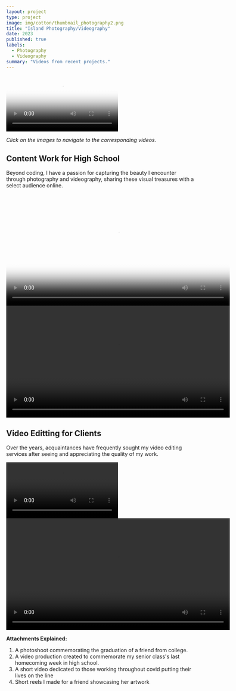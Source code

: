 ```yaml
---
layout: project
type: project
image: img/cotton/thumbnail_photography2.png
title: "Island Photography/Videography"
date: 2023
published: true
labels:
  - Photography
  - Videography
summary: "Videos from recent projects."
---
```



<Row>
        <video width="300" controls poster="../img/thumbnailyeng2.jpeg">
  <source src="../img/cotton/yeng%20navarro%20for%20portfolio.mp4" type="video/mp4">
  Your browser does not support the video tag.
</video>

</Row>


*Click on the images to navigate to the corresponding videos.*


## Content Work for High School
<p>Beyond coding, I have a passion for capturing the beauty I encounter through photography and videography, sharing these visual treasures with a select audience online.</p>

<video width="600" controls poster="../img/thumbnailhoco.jpeg">
  <source src="../img/cotton/hoco%202020%20video.mp4" type="video/mp4">
  Your browser does not support the video tag.
</video>

<video width="600" controls>
  <source src="../img/cotton/mckinley%20thank%20you%20vid%20final.mp4" type="video/mp4">
  Your browser does not support the video tag.
</video>

## Video Editting for Clients
<p>Over the years, acquaintances have frequently sought my video editing services after seeing and appreciating the quality of my work.</p>

<video width="300" controls>
  <source src="../img/cotton/4%20julia%20final.mov" type="video/mp4">
  Your browser does not support the video tag.
</video>

<video width="600" controls>
  <source src="../img/cotton/for%20julia%202.mov" type="video/mp4">
  Your browser does not support the video tag.
</video>

<p><strong>Attachments Explained:</strong></p>
<ol>
    <li>A photoshoot commemorating the graduation of a friend from college.</li>
    <li>A video production created to commemorate my senior class's last homecoming week in high school.</li>
    <li>A short video dedicated to those working throughout covid putting their lives on the line </li>
    <li>Short reels I made for a friend showcasing her artwork</li> 
</ol>


